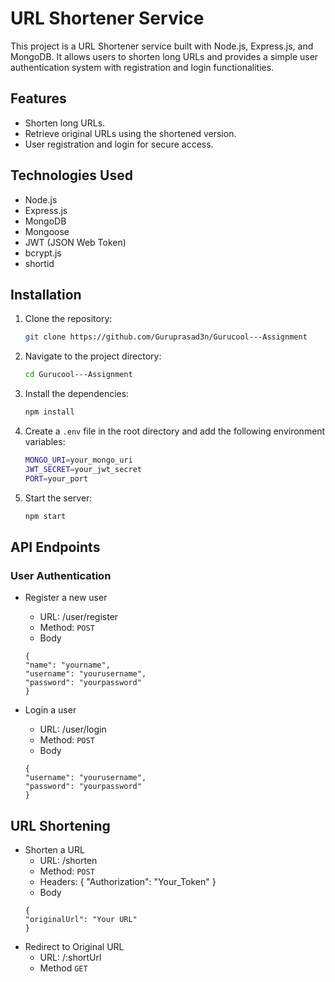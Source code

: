 # URL Shortener Service

This project is a URL Shortener service built with Node.js, Express.js, and MongoDB. It allows users to shorten long URLs and provides a simple user authentication system with registration and login functionalities.

## Features

- Shorten long URLs.
- Retrieve original URLs using the shortened version.
- User registration and login for secure access.

## Technologies Used

- Node.js
- Express.js
- MongoDB
- Mongoose
- JWT (JSON Web Token)
- bcrypt.js
- shortid

## Installation

1. Clone the repository:

   ```bash
   git clone https://github.com/Guruprasad3n/Gurucool---Assignment
   ```

2. Navigate to the project directory:

   ```bash
   cd Gurucool---Assignment
   ```

3. Install the dependencies:

   ```bash
   npm install
   ```

4. Create a `.env` file in the root directory and add the following environment variables:

   ```bash
   MONGO_URI=your_mongo_uri
   JWT_SECRET=your_jwt_secret
   PORT=your_port 
   ```

5. Start the server:

   ```bash
   npm start
   ```

## API Endpoints

### User Authentication

- Register a new user

  - URL: /user/register
  - Method: `POST`
  - Body

  ```
  {
  "name": "yourname",
  "username": "yourusername",
  "password": "yourpassword"
  }
  ```

- Login a user

  - URL: /user/login
  - Method: `POST`
  - Body

  ```
  {
  "username": "yourusername",
  "password": "yourpassword"
  }
  ```

## URL Shortening

- Shorten a URL
  - URL: /shorten
  - Method: `POST`
  - Headers: { "Authorization": "Your_Token" }
  - Body
  ```
  {
  "originalUrl": "Your URL"
  }
  ```
- Redirect to Original URL
  - URL: /:shortUrl
  - Method `GET`

